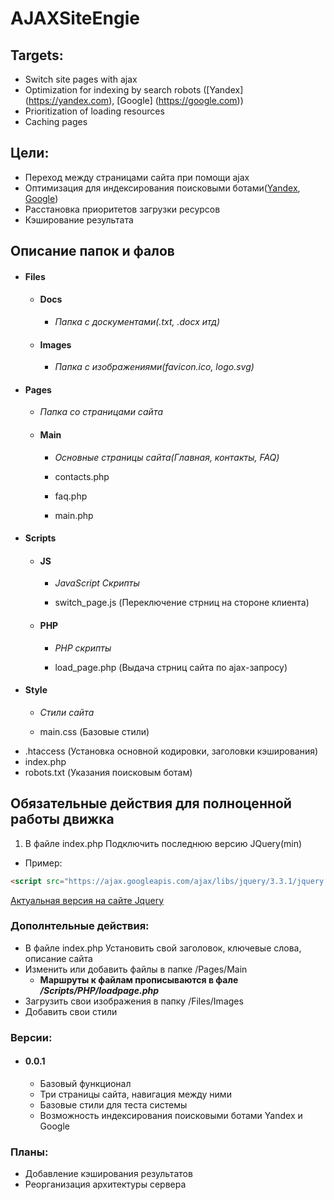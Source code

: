# AJAXSiteEngie

## Targets:
+ Switch site pages with ajax
+ Optimization for indexing by search robots ([Yandex] (https://yandex.com), [Google] (https://google.com))
+ Prioritization of loading resources
+ Caching pages


## Цели:

+ Переход между страницами сайта при помощи ajax
+ Оптимизация для индексирования поисковыми ботами([Yandex](https://yandex.com), [Google](https://google.com))
+ Расстановка приоритетов загрузки ресурсов
+ Кэширование результата

## Описание папок и фалов
+ #### Files
  + #### Docs
    * *Папка с доскументами(.txt, .docx итд)*
  + #### Images
    * *Папка с изображениями(favicon.ico, logo.svg)*
+ #### Pages
  * *Папка со страницами сайта*
  + #### Main
    * *Основные страницы сайта(Главная, контакты, FAQ)*
    
    * contacts.php
    * faq.php
    * main.php
+ #### Scripts
  + #### JS
    * *JavaScript Скрипты*
    
    * switch_page.js (Переключение стрниц на стороне клиента)
  + #### PHP
    * *PHP скрипты*
    
    * load_page.php (Выдача стрниц сайта по ajax-запросу)
+ #### Style
  * *Стили сайта*
  
  * main.css (Базовые стили)

* .htaccess (Установка основной кодировки, заголовки кэширования)
* index.php 
* robots.txt (Указания поисковым ботам)

  
## Обязательные действия для полноценной работы движка
1. В файле index.php Подключить последнюю версию JQuery(min)
  * Пример:
  ```html
  <script src="https://ajax.googleapis.com/ajax/libs/jquery/3.3.1/jquery.min.js"></script>
  ```
  [Актуальная версия на сайте Jquery](https://jquery.com/)


### Дополнтельные действия:
* В файле index.php Установить свой заголовок, ключевые слова, описание сайта
* Изменить или добавить файлы в папке /Pages/Main
  * **Маршруты к файлам прописываются в фале _/Scripts/PHP/loadpage.php_**
* Загрузить свои изображения в папку /Files/Images
* Добавить свои стили

### Версии:
* #### 0.0.1
  * Базовый функционал
  * Три страницы сайта, навигация между ними
  * Базовые стили для теста системы
  * Возможность индексирования поисковыми ботами Yandex и Google
  
 
### Планы:
* Добавление кэширования результатов
* Реорганизация архитектуры сервера
  
